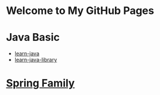 # Welcome to My GitHub Pages


# Java Basic
* [learn-java](https://du-feng.github.io/learn-java)
* [learn-java-library](https://du-feng.github.io/learn-java-library)

# [Spring Family](https://du-feng.github.io/SpringFamily)
